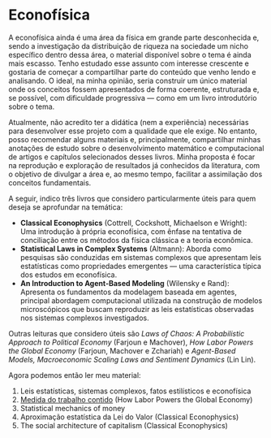 # Econofísica

A econofísica ainda é uma área da física em grande parte desconhecida e, sendo a investigação da distribuição de riqueza na sociedade um nicho específico dentro dessa área, o material disponível sobre o tema é ainda mais escasso. Tenho estudado esse assunto com interesse crescente e gostaria de começar a compartilhar parte do conteúdo que venho lendo e analisando. O ideal, na minha opinião, seria construir um único material onde os conceitos fossem apresentados de forma coerente, estruturada e, se possível, com dificuldade progressiva — como em um livro introdutório sobre o tema.

Atualmente, não acredito ter a didática (nem a experiência) necessárias para desenvolver esse projeto com a qualidade que ele exige. No entanto, posso recomendar alguns materiais e, principalmente, compartilhar minhas anotações de estudo sobre o desenvolvimento matemático e computacional de artigos e capítulos selecionados desses livros. Minha proposta é focar na reprodução e exploração de resultados já conhecidos da literatura, com o objetivo de divulgar a área e, ao mesmo tempo, facilitar a assimilação dos conceitos fundamentais.

A seguir, indico três livros que considero particularmente úteis para quem deseja se aprofundar na temática:

- **Classical Econophysics** (Cottrell, Cockshott, Michaelson e Wright): Uma introdução à própria econofísica, com ênfase na tentativa de conciliação entre os métodos da física clássica e a teoria econômica.
- **Statistical Laws in Complex Systems** (Altmann): Aborda como pesquisas são conduzidas em sistemas complexos que apresentam leis estatísticas como propriedades emergentes — uma característica típica dos estudos em econofísica.
- **An Introduction to Agent-Based Modeling** (Wilensky e Rand): Apresenta os fundamentos da modelagem baseada em agentes, principal abordagem computacional utilizada na construção de modelos microscópicos que buscam reproduzir as leis estatísticas observadas nos sistemas complexos investigados.

Outras leituras que considero úteis são  *Laws of Chaos: A Probabilistic Approach to Political Economy* (Farjoun e Machover), *How Labor Powers the Global Economy* (Farjoun, Machover e Zchariah) e *Agent-Based Models, Macroeconomic Scaling Laws and Sentiment Dynamics* (Lin Lin). 

Agora podemos então ler meu material:
1. Leis estatísticas, sistemas complexos, fatos estilísticos e econofísica
2. [Medida do trabalho contido](https://github.com/jdansb/jdansb.github.io/blob/main/Econofisica/medida_do_trabalho_contido.ipynb) (How Labor Powers the Global Economy)
3. Statistical mechanics of money
4. Aproximação estatística da Lei do Valor (Classical Econophysics)
5. The social architecture of capitalism (Classical Econophysics)
